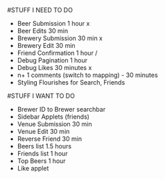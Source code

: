 #STUFF I NEED TO DO
* Beer Submission 1 hour x
* Beer Edits 30 min
* Brewery Submission 30 min x
* Brewery Edit 30 min
* Friend Confirmation 1 hour /
* Debug Pagination 1 hour
* Debug Likes 30 minutes x
* n+ 1 comments (switch to mapping) - 30 minutes
* Styling Flourishes for Search, Friends


#STUFF I WANT TO DO
* Brewer ID to Brewer searchbar
* Sidebar Applets (friends)
* Venue Submission 30 min
* Venue Edit 30 min
* Reverse Friend 30 min
* Beers list 1.5 hours
* Friends list 1 hour
* Top Beers 1 hour
* Like applet
